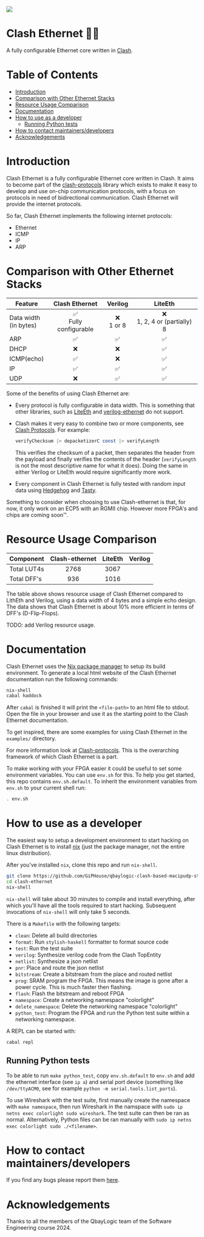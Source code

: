 [![](https://github.com/enjoy-digital/liteeth/workflows/ci/badge.svg)](https://github.com/GiPHouse/qbaylogic-clash-based-macipudp-stack-spring24/actions)

<!-- omit in toc -->
# Clash Ethernet 🙏✨
A fully configurable Ethernet core written in [Clash](https://clash-lang.org/).

<!-- omit in toc -->
# Table of Contents
- [Introduction](#introduction)
- [Comparison with Other Ethernet Stacks](#comparison-with-other-ethernet-stacks)
- [Resource Usage Comparison](#resource-usage-comparison)
- [Documentation](#documentation)
- [How to use as a developer](#how-to-use-as-a-developer)
    - [Running Python tests](#running-python-tests)
- [How to contact maintainers/developers](#how-to-contact-maintainersdevelopers)
- [Acknowledgements](#acknowledgements)

# Introduction
Clash Ethernet is a fully configurable Ethernet core written in Clash.
It aims to become part of the
[clash-protocols](https://github.com/clash-lang/clash-protocols) library
which exists to make it easy to develop and use on-chip communication
protocols, with a focus on protocols in need of bidirectional
communication. Clash Ethernet will provide the internet protocols.

So far, Clash Ethernet implements the following internet protocols:
- Ethernet
- ICMP
- IP
- ARP

# Comparison with Other Ethernet Stacks

| Feature                  | Clash Ethernet                           | Verilog            | LiteEth                         |
|--------------------------|:----------------------------------------:|:------------------:|:-------------------------------:|
| Data width<br>(in bytes) | :white_check_mark:<br>Fully configurable | :x:<br>1 or 8      | :x:<br>1, 2, 4 or (partially) 8 |
| ARP                      | :white_check_mark:                       | :white_check_mark: | :white_check_mark:              |
| DHCP                     | :x:                                      | :x:                | :white_check_mark:              |
| ICMP(echo)               | :white_check_mark:                       | :x:                | :white_check_mark:              |
| IP                       | :white_check_mark:                       | :white_check_mark: | :white_check_mark:              |
| UDP                      | :x:                                      | :white_check_mark: | :white_check_mark:              |

Some of the benefits of using Clash Ethernet are:
- Every protocol is fully configurable in data width. This is
  something that other libraries, such as
  [LiteEth](https://github.com/enjoy-digital/liteeth) and
  [verilog-ethernet](https://github.com/alexforencich/verilog-ethernet)
  do not support.

- Clash makes it very easy to combine two or more components, see
  [Clash Protocols](https://github.com/clash-lang/clash-protocols).
  For example:

  ```haskell
  verifyChecksum |> depacketizerC const |> verifyLength
  ```
  <!-- Source: src/Clash/Cores/Ethernet/IP/IPPacketizers.hs -->

  This verifies the checksum of a packet, then separates the header
  from the payload and finally verifies the contents of the header
  (`verifyLength` is not the most descriptive name for what it does).
  Doing the same in either Verilog or LiteEth would require
  significantly more work.

- Every component in Clash Ethernet is fully tested with random input
  data using
  [Hedgehog](https://github.com/hedgehogqa/haskell-hedgehog) and
  [Tasty](https://github.com/UnkindPartition/tasty).


Something to consider when choosing to use Clash-ethernet is that, for
now, it only work on an ECP5 with an RGMII chip. However more FPGA's
and chips are coming soon™.

# Resource Usage Comparison
| Component   | Clash-ethernet | LiteEth | Verilog |
|-------------|:--------------:|:-------:|:-------:|
| Total LUT4s | 2768           | 3067    |         |
| Total DFF's | 936            | 1016    |         |

The table above shows resource usage of Clash Ethernet compared to
LithEth and Verilog, using a data width of 4 bytes and a simple echo
design. The data shows that Clash Ethernet is about 10% more efficient
in terms of DFF's (D-Flip-Flops).

TODO: add Verilog resource usage.

# Documentation
Clash Ethernet uses the [Nix package manager](https://nixos.org/) to setup its build environment. To generate a local html website of the Clash Ethernet documentation
run the following commands:

```sh
nix-shell
cabal haddock
```

After `cabal` is finished it will print the `<file-path>` to
an html file to stdout. Open the file in your browser and use it as
the starting point to the Clash Ethernet documentation.

To get inspired, there are some examples for using Clash Ethernet in the
`examples/` directory.

For more information look at
[Clash-protocols](https://github.com/clash-lang/clash-protocols). This
is the overarching framework of which Clash Ethernet is a part.

To make working with your FPGA easier it could be useful to set some
environment variables. You can use `env.sh` for this. To help you get
started, this repo contains `env.sh.default`. To inherit the
environment variables from `env.sh` to your current shell run:

```sh
. env.sh
```

# How to use as a developer
The easiest way to setup a development environment to start hacking on
Clash Ethernet is to install [nix](https://nixos.org/) (just the
package manager, not the entire linux distribution).

After you've installed `nix`, clone this repo and run `nix-shell`.

```sh
git clone https://github.com/GiPHouse/qbaylogic-clash-based-macipudp-stack-spring24.git clash-ethernet
cd clash-ethernet
nix-shell
```

`nix-shell` will take about 30 minutes to compile and install
everything, after which you'll have all the tools required to start
hacking. Subsequent invocations of `nix-shell` will only take 5
seconds.

There is a `Makefile` with the following targets:

- `clean`: Delete all build directories
- `format`: Run `stylish-haskell` formatter to format source code
- `test`: Run the test suite
- `verilog`: Synthesize verilog code from the Clash TopEntity
- `netlist`: Synthesize a json netlist
- `pnr`: Place and route the json netlist
- `bitstream`: Create a bitstream from the place and routed
  netlist
- `prog`: SRAM program the FPGA. This means the image is gone
   after a power cycle. This is much faster then flashing.
- `flash`: Flash the bitstream and reboot FPGA
- `namespace`: Create a networking namespace "colorlight"
- `delete_namespace`: Delete the networking namespace
  "colorlight"
- `python_test`: Program the FPGA and run the Python test suite
  within a networking namespace.

A REPL can be started with:

```
cabal repl
```

## Running Python tests
To be able to run `make python_test`, copy `env.sh.default` to
`env.sh` and add the ethernet interface (see `ip a`) and serial
port device (something like `/dev/ttyACM0`, see for example
`python -m serial.tools.list_ports`).

To use Wireshark with the test suite, first manually create the
namespace with `make namespace`, then run Wireshark in the
namspace with `sudo ip netns exec colorlight sudo wireshark`.
The test suite can then be ran as normal.
Alternatively, Python files can be ran manually with
`sudo ip netns exec colorlight sudo ./<filename>`.

# How to contact maintainers/developers
If you find any bugs please report them
[here](https://github.com/GiPHouse/qbaylogic-clash-based-macipudp-stack-spring24/issues/).

# Acknowledgements
Thanks to all the members of the QbayLogic team of the Software
Engineering course 2024.
